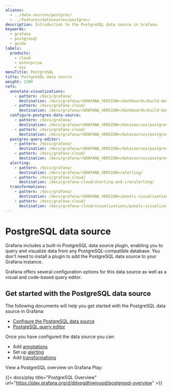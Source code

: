 ```yaml
---
aliases:
  - ../data-sources/postgres/
  - ../features/datasources/postgres/
description: Introduction to the PostgreSQL data source in Grafana.
keywords:
  - grafana
  - postgresql
  - guide
labels:
  products:
    - cloud
    - enterprise
    - oss
menuTitle: PostgreSQL
title: PostgreSQL data source
weight: 1200
refs:
  annotate-visualizations:
    - pattern: /docs/grafana/
      destination: /docs/grafana/<GRAFANA_VERSION>/dashboards/build-dashboards/annotate-visualizations/
    - pattern: /docs/grafana-cloud/
      destination: /docs/grafana/<GRAFANA_VERSION>/dashboards/build-dashboards/annotate-visualizations/
  configure-postgres-data-source:
    - pattern: /docs/grafana/
      destination: /docs/grafana/<GRAFANA_VERSION>/datasources/postgres/configure/
    - pattern: /docs/grafana-cloud/
      destination: /docs/grafana/<GRAFANA_VERSION>/datasources/postgres/configure/
  postgres-query-editor:
    - pattern: /docs/grafana/
      destination: /docs/grafana/<GRAFANA_VERSION>/datasources/postgres/query-editor/
    - pattern: /docs/grafana-cloud/
      destination: /docs/grafana/<GRAFANA_VERSION>/datasources/postgres/query-editor/
  alerting:
    - pattern: /docs/grafana/
      destination: /docs/grafana/<GRAFANA_VERSION>/alerting/
    - pattern: /docs/grafana-cloud/
      destination: /docs/grafana-cloud/alerting-and-irm/alerting/
  transformations:
    - pattern: /docs/grafana/
      destination: /docs/grafana/<GRAFANA_VERSION>/panels-visualizations/query-transform-data/transform-data/
    - pattern: /docs/grafana-cloud/
      destination: /docs/grafana-cloud/visualizations/panels-visualizations/query-transform-data/transform-data/
---
```


# PostgreSQL data source

Grafana includes a built-in PostgreSQL data source plugin, enabling you to query and visualize data from any PostgreSQL-compatible database. You don't need to install a plugin to add the PostgreSQL data source to your Grafana instance.

Grafana offers several configuration options for this data source as well as a visual and code-based query editor.

## Get started with the PostgreSQL data source

The following documents will help you get started with the PostgreSQL data source in Grafana:

- [Configure the PostgreSQL data source](ref:configure-postgres-data-source)
- [PostgreSQL query editor](ref:postgres-query-editor)

Once you have configured the data source you can:

- Add [annotations](ref:annotate-visualizations)
- Set up [alerting](ref:alerting)
- Add [transformations](ref:transformations)

View a PostgreSQL overview on Grafana Play:

{{< docs/play title="PostgreSQL Overview" url="https://play.grafana.org/d/ddvpgdhiwjvuod/postgresql-overview" >}}
